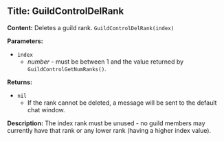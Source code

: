 ## Title: GuildControlDelRank

**Content:**
Deletes a guild rank.
`GuildControlDelRank(index)`

**Parameters:**
- `index`
  - *number* - must be between 1 and the value returned by `GuildControlGetNumRanks()`.

**Returns:**
- `nil`
  - If the rank cannot be deleted, a message will be sent to the default chat window.

**Description:**
The index rank must be unused - no guild members may currently have that rank or any lower rank (having a higher index value).